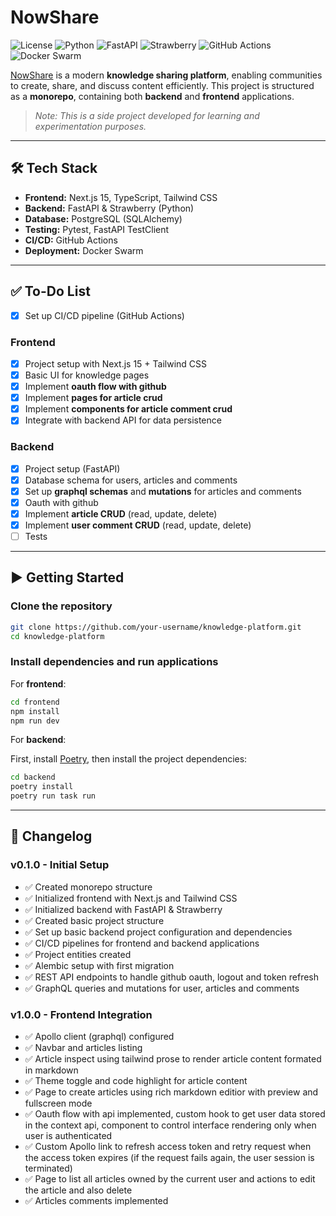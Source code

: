 # NowShare

![License](https://img.shields.io/badge/license-MIT-blue) ![Python](https://img.shields.io/badge/python-3.11%2B-blue?logo=python) ![FastAPI](https://img.shields.io/badge/FastAPI-0.110%2B-green?logo=fastapi) ![Strawberry](https://img.shields.io/badge/Strawberry-GraphQL-ff5a5f?logo=strawberry) ![GitHub Actions](https://img.shields.io/badge/GitHub%20Actions-CI%2FCD-2088ff?logo=githubactions) ![Docker Swarm](https://img.shields.io/badge/Docker%20Swarm-Orchestration-2496ed?logo=docker)

[NowShare](https://nowshare.luis0ares.com) is a modern **knowledge sharing platform**, enabling communities to create, share, and discuss content efficiently.
This project is structured as a **monorepo**, containing both **backend** and **frontend** applications.

> _Note: This is a side project developed for learning and experimentation purposes._

---

## 🛠 Tech Stack

- **Frontend:** Next.js 15, TypeScript, Tailwind CSS
- **Backend:** FastAPI & Strawberry (Python)
- **Database:** PostgreSQL (SQLAlchemy)
- **Testing:** Pytest, FastAPI TestClient
- **CI/CD:** GitHub Actions
- **Deployment:** Docker Swarm

---

## ✅ To-Do List

- [x] Set up CI/CD pipeline (GitHub Actions)

### **Frontend**

- [x] Project setup with Next.js 15 + Tailwind CSS
- [x] Basic UI for knowledge pages
- [x] Implement **oauth flow with github**
- [x] Implement **pages for article crud**
- [x] Implement **components for article comment crud**
- [x] Integrate with backend API for data persistence

### **Backend**

- [x] Project setup (FastAPI)
- [x] Database schema for users, articles and comments
- [x] Set up **graphql schemas** and **mutations** for articles and comments
- [x] Oauth with github
- [x] Implement **article CRUD** (read, update, delete)
- [x] Implement **user comment CRUD** (read, update, delete)
- [ ] Tests

---

## ▶️ Getting Started

### **Clone the repository**

```bash
git clone https://github.com/your-username/knowledge-platform.git
cd knowledge-platform
```

### **Install dependencies and run applications**

For **frontend**:

```bash
cd frontend
npm install
npm run dev
```

For **backend**:

First, install [Poetry](https://python-poetry.org/docs/#installation), then install the project dependencies:

```bash
cd backend
poetry install
poetry run task run
```

---

## 📜 Changelog

### **v0.1.0 - Initial Setup**

- ✅ Created monorepo structure
- ✅ Initialized frontend with Next.js and Tailwind CSS
- ✅ Initialized backend with FastAPI & Strawberry
- ✅ Created basic project structure
- ✅ Set up basic backend project configuration and dependencies
- ✅ CI/CD pipelines for frontend and backend applications
- ✅ Project entities created
- ✅ Alembic setup with first migration
- ✅ REST API endpoints to handle github oauth, logout and token refresh
- ✅ GraphQL queries and mutations for user, articles and comments

### **v1.0.0 - Frontend Integration**

- ✅ Apollo client (graphql) configured
- ✅ Navbar and articles listing
- ✅ Article inspect using tailwind prose to render article content formated in markdown
- ✅ Theme toggle and code highlight for article content
- ✅ Page to create articles using rich markdown editior with preview and fullscreen mode
- ✅ Oauth flow with api implemented, custom hook to get user data stored in the context api, component to control interface rendering only when user is authenticated
- ✅ Custom Apollo link to refresh access token and retry request when the access token expires (if the request fails again, the user session is terminated)
- ✅ Page to list all articles owned by the current user and actions to edit the article and also delete
- ✅ Articles comments implemented
